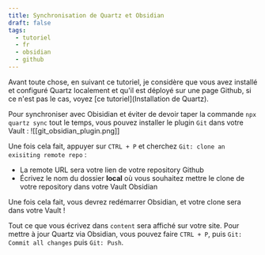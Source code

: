 ```yaml
---
title: Synchronisation de Quartz et Obsidian
draft: false
tags:
  - tutoriel
  - fr
  - obsidian
  - github
---
```

Avant toute chose, en suivant ce tutoriel, je considère que vous avez installé et configuré Quartz localement et qu'il est déployé sur une page Github, si ce n'est pas le cas, voyez [ce tutoriel](Installation de Quartz).

Pour synchroniser avec Obisidian et éviter de devoir taper la commande `npx quartz sync` tout le temps, vous pouvez installer le plugin `Git` dans votre Vault :
![[git_obsidian_plugin.png]]

Une fois cela fait, appuyer sur `CTRL + P` et cherchez `Git: clone an exisiting remote repo` :
- La remote URL sera votre lien de votre repository Github
- Écrivez le nom du dossier **local** où vous souhaitez mettre le clone de votre repository dans votre Vault Obsidian

Une fois cela fait, vous devrez redémarrer Obsidian, et votre clone sera dans votre Vault !

Tout ce que vous écrivez dans `content` sera affiché sur votre site.
Pour mettre à jour Quartz via Obsidian, vous pouvez faire `CTRL + P`, puis `Git: Commit all changes` puis `Git: Push`.